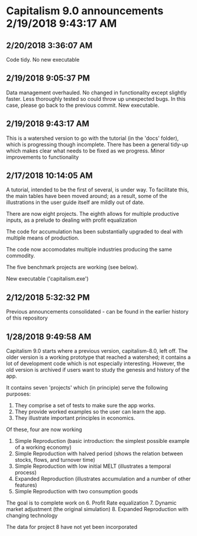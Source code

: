 # Capitalism 9.0 announcements 2/19/2018 9:43:17 AM 

## 2/20/2018 3:36:07 AM 

Code tidy. No new executable

## 2/19/2018 9:05:37 PM 

Data management overhauled. No changed in functionality except slightly faster.
Less thoroughly tested so could throw up unexpected bugs. In this case, please go back to the previous commit.
New executable.

## 2/19/2018 9:43:17 AM 
This is a watershed version to go with the tutorial (in the 'docs' folder), which is progressing though incomplete. 
There has been a general tidy-up which makes clear what needs to be fixed as we progress.
Minor improvements to functionality

## 2/17/2018 10:14:05 AM 

A tutorial, intended to be the first of several, is under way. To facilitate this, the main tables have been moved around; as a result, some of the illustrations in the user guide itself are mildly out of date.

There are now eight projects. The eighth allows for multiple productive inputs, as a prelude to dealing with profit equalization

The code for accumulation has been substantially upgraded to deal with multiple means of production.

The code now accomodates multiple industries producing the same commodity.

The five benchmark projects are working (see below).

New executable ('capitalism.exe')

## 2/12/2018 5:32:32 PM 
Previous announcements consolidated  - can be found in the earlier history of this repository

## 1/28/2018 9:49:58 AM

Capitalism 9.0 starts where a previous version, capitalism-8.0, left off. The older version is a working prototype that reached a watershed; it contains a lot of development code which is not especially interesting. However, the old version is archived if users want to study the genesis and history of the app.

It contains seven 'projects' which (in principle) serve the following purposes:

1. They  comprise a set of tests to make sure the app works.
2. They provide worked examples so the user can learn the app.
3. They illustrate important principles in economics.

Of these, four are now working
1. Simple Reproduction (basic introduction: the simplest possible example of a working economy)
2. Simple Reproduction with halved period (shows the relation between stocks, flows, and turnover time)
3. Simple Reproduction with low initial MELT (illustrates a temporal process)
4. Expanded Reproduction (illustrates accumulation and a number of other features)
5. Simple Reproduction with two consumption goods

The goal is to complete work on
6. Profit Rate equalization
7. Dynamic market adjustment (the original simulation)
8. Expanded Reproduction with changing technology

The data for project 8 have not yet been incorporated

